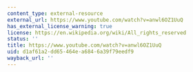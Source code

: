 ```yaml
---
content_type: external-resource
external_url: https://www.youtube.com/watch?v=anwl6OZ1UuQ
has_external_license_warning: true
license: https://en.wikipedia.org/wiki/All_rights_reserved
status: ''
title: https://www.youtube.com/watch?v=anwl6OZ1UuQ
uid: d1af61a2-dd65-464e-a684-6a39f79eedf9
wayback_url: ''
---
```

